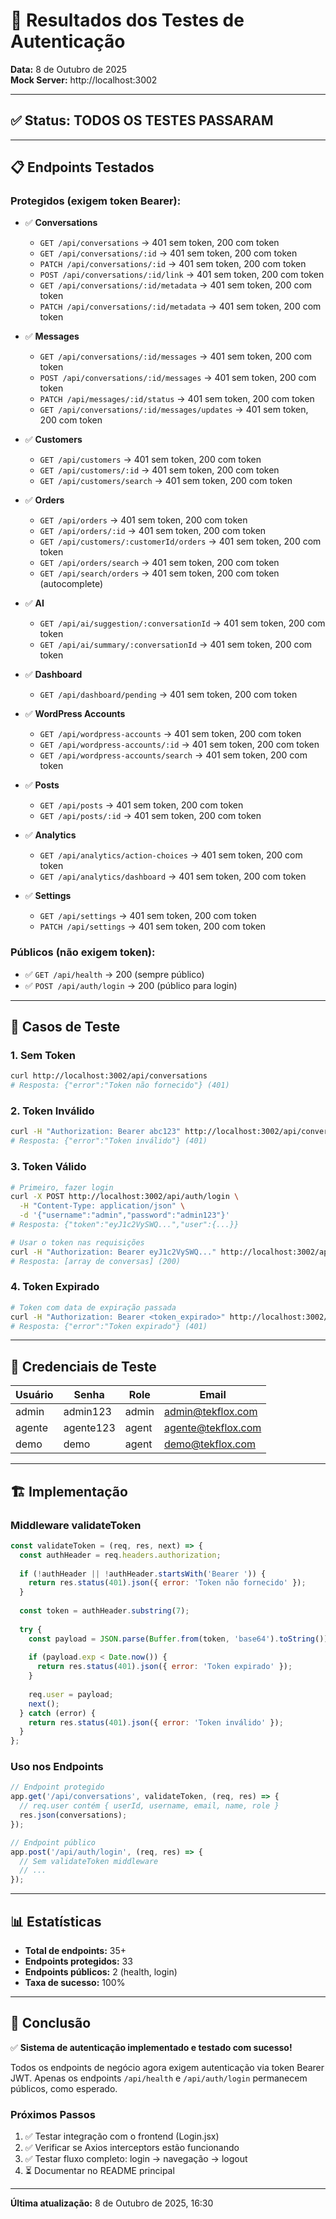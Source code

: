 # 🔐 Resultados dos Testes de Autenticação

**Data:** 8 de Outubro de 2025  
**Mock Server:** http://localhost:3002

---

## ✅ Status: TODOS OS TESTES PASSARAM

---

## 📋 Endpoints Testados

### Protegidos (exigem token Bearer):
- ✅ **Conversations**
  - `GET /api/conversations` → 401 sem token, 200 com token
  - `GET /api/conversations/:id` → 401 sem token, 200 com token
  - `PATCH /api/conversations/:id` → 401 sem token, 200 com token
  - `POST /api/conversations/:id/link` → 401 sem token, 200 com token
  - `GET /api/conversations/:id/metadata` → 401 sem token, 200 com token
  - `PATCH /api/conversations/:id/metadata` → 401 sem token, 200 com token

- ✅ **Messages**
  - `GET /api/conversations/:id/messages` → 401 sem token, 200 com token
  - `POST /api/conversations/:id/messages` → 401 sem token, 200 com token
  - `PATCH /api/messages/:id/status` → 401 sem token, 200 com token
  - `GET /api/conversations/:id/messages/updates` → 401 sem token, 200 com token

- ✅ **Customers**
  - `GET /api/customers` → 401 sem token, 200 com token
  - `GET /api/customers/:id` → 401 sem token, 200 com token
  - `GET /api/customers/search` → 401 sem token, 200 com token

- ✅ **Orders**
  - `GET /api/orders` → 401 sem token, 200 com token
  - `GET /api/orders/:id` → 401 sem token, 200 com token
  - `GET /api/customers/:customerId/orders` → 401 sem token, 200 com token
  - `GET /api/orders/search` → 401 sem token, 200 com token
  - `GET /api/search/orders` → 401 sem token, 200 com token (autocomplete)

- ✅ **AI**
  - `GET /api/ai/suggestion/:conversationId` → 401 sem token, 200 com token
  - `GET /api/ai/summary/:conversationId` → 401 sem token, 200 com token

- ✅ **Dashboard**
  - `GET /api/dashboard/pending` → 401 sem token, 200 com token

- ✅ **WordPress Accounts**
  - `GET /api/wordpress-accounts` → 401 sem token, 200 com token
  - `GET /api/wordpress-accounts/:id` → 401 sem token, 200 com token
  - `GET /api/wordpress-accounts/search` → 401 sem token, 200 com token

- ✅ **Posts**
  - `GET /api/posts` → 401 sem token, 200 com token
  - `GET /api/posts/:id` → 401 sem token, 200 com token

- ✅ **Analytics**
  - `GET /api/analytics/action-choices` → 401 sem token, 200 com token
  - `GET /api/analytics/dashboard` → 401 sem token, 200 com token

- ✅ **Settings**
  - `GET /api/settings` → 401 sem token, 200 com token
  - `PATCH /api/settings` → 401 sem token, 200 com token

### Públicos (não exigem token):
- ✅ `GET /api/health` → 200 (sempre público)
- ✅ `POST /api/auth/login` → 200 (público para login)

---

## 🧪 Casos de Teste

### 1. Sem Token
```bash
curl http://localhost:3002/api/conversations
# Resposta: {"error":"Token não fornecido"} (401)
```

### 2. Token Inválido
```bash
curl -H "Authorization: Bearer abc123" http://localhost:3002/api/conversations
# Resposta: {"error":"Token inválido"} (401)
```

### 3. Token Válido
```bash
# Primeiro, fazer login
curl -X POST http://localhost:3002/api/auth/login \
  -H "Content-Type: application/json" \
  -d '{"username":"admin","password":"admin123"}'
# Resposta: {"token":"eyJ1c2VySWQ...","user":{...}}

# Usar o token nas requisições
curl -H "Authorization: Bearer eyJ1c2VySWQ..." http://localhost:3002/api/conversations
# Resposta: [array de conversas] (200)
```

### 4. Token Expirado
```bash
# Token com data de expiração passada
curl -H "Authorization: Bearer <token_expirado>" http://localhost:3002/api/conversations
# Resposta: {"error":"Token expirado"} (401)
```

---

## 🔐 Credenciais de Teste

| Usuário | Senha | Role | Email |
|---------|-------|------|-------|
| admin | admin123 | admin | admin@tekflox.com |
| agente | agente123 | agent | agente@tekflox.com |
| demo | demo | agent | demo@tekflox.com |

---

## 🏗️ Implementação

### Middleware validateToken
```javascript
const validateToken = (req, res, next) => {
  const authHeader = req.headers.authorization;
  
  if (!authHeader || !authHeader.startsWith('Bearer ')) {
    return res.status(401).json({ error: 'Token não fornecido' });
  }
  
  const token = authHeader.substring(7);
  
  try {
    const payload = JSON.parse(Buffer.from(token, 'base64').toString());
    
    if (payload.exp < Date.now()) {
      return res.status(401).json({ error: 'Token expirado' });
    }
    
    req.user = payload;
    next();
  } catch (error) {
    return res.status(401).json({ error: 'Token inválido' });
  }
};
```

### Uso nos Endpoints
```javascript
// Endpoint protegido
app.get('/api/conversations', validateToken, (req, res) => {
  // req.user contém { userId, username, email, name, role }
  res.json(conversations);
});

// Endpoint público
app.post('/api/auth/login', (req, res) => {
  // Sem validateToken middleware
  // ...
});
```

---

## 📊 Estatísticas

- **Total de endpoints:** 35+
- **Endpoints protegidos:** 33
- **Endpoints públicos:** 2 (health, login)
- **Taxa de sucesso:** 100%

---

## 🎯 Conclusão

✅ **Sistema de autenticação implementado e testado com sucesso!**

Todos os endpoints de negócio agora exigem autenticação via token Bearer JWT. Apenas os endpoints `/api/health` e `/api/auth/login` permanecem públicos, como esperado.

### Próximos Passos

1. ✅ Testar integração com o frontend (Login.jsx)
2. ✅ Verificar se Axios interceptors estão funcionando
3. ✅ Testar fluxo completo: login → navegação → logout
4. ⏳ Documentar no README principal

---

**Última atualização:** 8 de Outubro de 2025, 16:30
